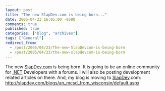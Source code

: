 ```yaml
---
layout: post
title: "The new SlapDev.com is being born..."
date: 2005-04-23 16:05:00 -0500
comments: true
published: true
categories: ["blog", "archives"]
tags: ["General"]
redirect_from: 
  - /post/2005/04/23/The-new-SlapDevcom-is-being-born
  - /post/2005/04/23/the-new-slapdevcom-is-being-born
---
```

<!-- more -->
<P>The new <a title="SlapDev.com" href="http://SlapDev.com" target="_blank">SlapDev.com</a> is being born. It is going to be an online community for <a title=".NET" href="http://www.microsoft.com/net/" target="_blank">.NET</a> Developers with a forums. I will also be posting development related articles on there. And, my blog&nbsp;is moving to <a title="SlapDev" href="http://www.slapdev.com" target="_blank">SlapDev</a>.com: <A href="http://slapdev.com/blogs/an_mcsd_from_wisconsin/default.aspx">http://slapdev.com/blogs/an_mcsd_from_wisconsin/default.aspx</A></P>
